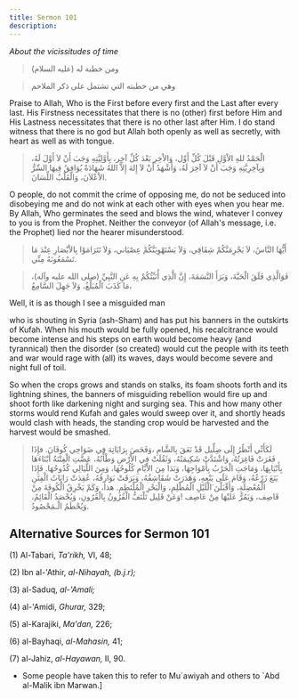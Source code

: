 ```yaml
---
title: Sermon 101
description: 
---
```


*About the vicissitudes of time*

> ومن خطبة له (عليه السلام)

> وهي من خطبته التي تشتمل على ذكر الملاحم

Praise to Allah, Who is the First before every first and the Last after
every last. His Firstness necessitates that there is no (other) first
before Him and His Lastness necessitates that there is no other last
after Him. I do stand witness that there is no god but Allah both openly
as well as secretly, with heart as well as with tongue.

> الْحَمْدُ للهِ الاْوَّلِ قَبْلَ كُلِّ أَوِّل، وَالاْخِرِ بَعْدَ كُلِّ آخِر، بِأَوَّلِيَّتِهِ وَجَبَ أَنْ لاَ أَوَّلَ
> لَهُ، وَبِآخِرِيَّتِهِ وَجَبَ أَنْ لاَ آخِرَ لَهُ، وَأَشْهَدُ أَنْ لاَ إِلهَ إِلاَّ اللهُ شَهَادَةً يُوَافِقُ
> فِيهَا السِّرُّ الاْعْلاَنَ، وَالْقَلْبُ اللِّسَانَ.

O people, do not commit the crime of opposing me, do not be seduced into
disobeying me and do not wink at each other with eyes when you hear me.
By Allah, Who germinates the seed and blows the wind, whatever I convey
to you is from the Prophet. Neither the conveyor (of Allah\'s message,
i.e. the Prophet) lied nor the hearer misunderstood.

> أَيُّهَا النَّاسُ، لاَ يَجْرِمَنَّكُمْ شِقَاقِي، وَلاَ يَسْتَهْوِيَنَّكُمْ عِصْيَاني، وَلاَ تَتَرَامَوْا
> بِالاْبْصَارِ عِنْدَ مَا تَسْمَعُونَهُ مِنِّي.

> فَوَالَّذِي فَلَقَ الْحَبَّةَ، وَبَرَأَ النَّسَمَةَ، إِنَّ الَّذِي أُنَبِّئُكُمْ بِهِ عَنِ النَّبِيِّ (صلى الله
> عليه وآله)، مَا كَذَبَ الْمُبَلِّغُ، وَلاَ جَهِلَ السَّامِعُ،

Well, it is as though I see a misguided man

who is shouting in Syria (ash-Sham) and has put his banners in the
outskirts of Kufah. When his mouth would be fully opened, his
recalcitrance would become intense and his steps on earth would become
heavy (and tyrannical) then the disorder (so created) would cut the
people with its teeth and war would rage with (all) its waves, days
would become severe and night full of toil.

So when the crops grows and stands on stalks, its foam shoots forth and
its lightning shines, the banners of misguiding rebellion would fire up
and shoot forth like darkening night and surging sea. This and how many
other storms would rend Kufah and gales would sweep over it, and shortly
heads would clash with heads, the standing crop would be harvested and
the harvest would be smashed.

> لَكَأَنِّي أَنْظُرُ إِلَى ضِلِّيل قَدْ نَعَقَ بِالشَّامِ ،وَفَحَصَ بِرَايَاتِهَ فِي ضَوَاحِي كُوفَانَ. فإِذَا
> فَغَرَتْ فَاغِرَتُهُ، وَاشْتَدَّتْ شَكِيمَتُهُ، وَثَقُلَتْ فِي الاْرْضِ وَطْأَتُهُ، عَضَّتِ الْفِتْنَةُ أَبْنَاءَهَا
> بِأَنْيَابِهَا، وَمَاجَتِ الْحَرْبُ بِأَمْوَاجِهَا، وَبَدَا مِنَ الاْيَّامِ كُلُوحُهَا، وَمِنَ اللَّيَالِي
> كُدُوحُهَا. فَإِذَا يَنَعَ زَرْعُهُ، وَقَامَ عَلَى يَنْعِهِ، وَهَدَرَتْ شَقَاشِقُهُ، وَبَرَقَتْ بَوَارِقُهُ، عُقِدَتْ
> رَايَاتُ الْفِتَنِ الْمُعْضِلَةِ، وَأَقْبَلْنَ َالْلَيْلِ الْمُظْلِمِ، وَالْبَحْرِ الْمُلْتَطِمِ. هذا، وَكَمْ
> يَخْرِقُ الْكُوفَةَ مِنْ قَاصِف، وَيَمُرُّ عَليْهَا مِنْ عَاصِف !وَعَنْ قَلِيل تَلْتَفُّ الْقُرُونُ بِالْقُرُونِ،
> وَيُحْصَدُ الْقَائِمُ، وَيُحْطَمُ الْـمَحْصُودُ.

## Alternative Sources for Sermon 101

\(1\) Al-Tabari, *Ta\'rikh,* VI, 48;

\(2\) Ibn al-\'Athir, *al-Nihayah, (b.j.r);*

\(3\) al-Saduq, *al-\'Amali;*

\(4\) al-\'Amidi, *Ghurar,* 329;

\(5\) al-Karajiki, *Ma'dan,* 226;

\(6\) al-Bayhaqi, *al-Mahasin,* 41;

\(7\) al-Jahiz, *al-Hayawan,* II, 90.

-  Some people have
    taken this to refer to Mu\`awiyah and others to \`Abd al-Malik ibn
    Marwan.]